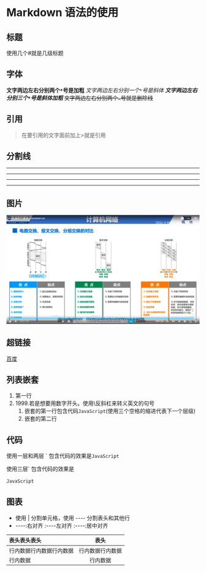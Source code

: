 # Markdown 语法的使用

## 标题

使用几个#就是几级标题

## 字体

**文字两边左右分别两个`*`号是加粗**
*文字两边左右分别一个`*`号是斜体*
***文字两边左右分别三个`*`号是斜体加粗***
~~文字两边左右分别两个`~`号就是删除线~~

## 引用

> 在要引用的文字面前加上>就是引用

## 分割线

---
----
***
****

## 图片

![图片](./../../HTTP计算机网络/img/00001.png "NETWORK")

## 超链接

[百度](http://www.baidu.com  "百度的链接")


## 列表嵌套

1. 第一行
2. 1999\.若是想要用数字开头。使用\反斜杠来转义英文的句号
   1. 嵌套的第一行包含代码```JavaScript```(使用三个空格的缩进代表下一个层级)
   2. 嵌套的第二行

## 代码

使用一层和两层 \` 包含代码的效果是`JavaScript`

使用三层\` 包含代码的效果是

```js
JavaScript
```

## 图表

* 使用 |  分割单元格，使用 ---- 分割表头和其他行
* ----:右对齐  :----左对齐  :----:居中对齐
  
| 表头表头表头             |       表头       |
| :----------------------- | :--------------: |
| 行内数据行内数据行内数据 | 行内数据行内数据 |
| 行内数据                 |     行内数据     |
